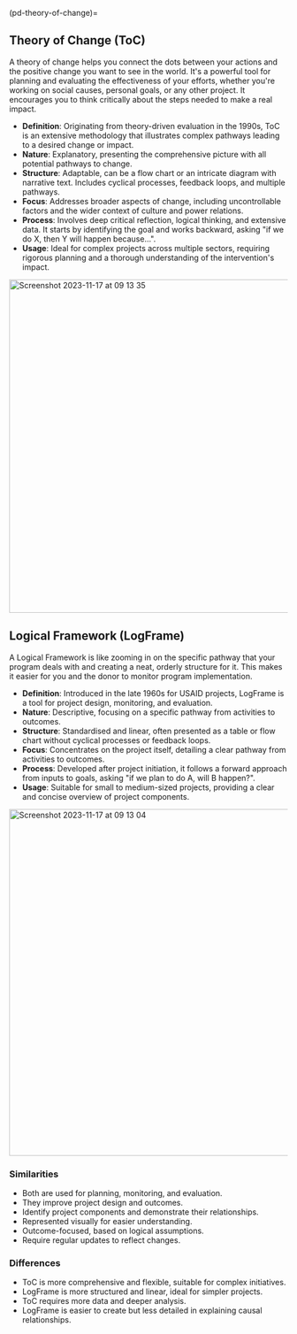 
(pd-theory-of-change)=

## Theory of Change (ToC)

A theory of change helps you connect the dots between your actions and the positive change you want to see in the world. It's a powerful tool for planning and evaluating the effectiveness of your efforts, whether you're working on social causes, personal goals, or any other project. It encourages you to think critically about the steps needed to make a real impact.

- **Definition**: Originating from theory-driven evaluation in the 1990s, ToC is an extensive methodology that illustrates complex pathways leading to a desired change or impact.
- **Nature**: Explanatory, presenting the comprehensive picture with all potential pathways to change.
- **Structure**: Adaptable, can be a flow chart or an intricate diagram with narrative text. Includes cyclical processes, feedback loops, and multiple pathways.
- **Focus**: Addresses broader aspects of change, including uncontrollable factors and the wider context of culture and power relations.
- **Process**: Involves deep critical reflection, logical thinking, and extensive data. It starts by identifying the goal and works backward, asking "if we do X, then Y will happen because…".
- **Usage**: Ideal for complex projects across multiple sectors, requiring rigorous planning and a thorough understanding of the intervention's impact.

<img width="603" alt="Screenshot 2023-11-17 at 09 13 35" src="https://github.com/the-turing-way/the-turing-way/assets/53487593/380d3c0d-4c1a-4965-bba0-c4a16487437e">


## Logical Framework (LogFrame)

A Logical Framework is like zooming in on the specific pathway that your program deals with and creating a neat, orderly structure for it. This makes it easier for you and the donor to monitor program implementation.

- **Definition**: Introduced in the late 1960s for USAID projects, LogFrame is a tool for project design, monitoring, and evaluation.
- **Nature**: Descriptive, focusing on a specific pathway from activities to outcomes.
- **Structure**: Standardised and linear, often presented as a table or flow chart without cyclical processes or feedback loops.
- **Focus**: Concentrates on the project itself, detailing a clear pathway from activities to outcomes.
- **Process**: Developed after project initiation, it follows a forward approach from inputs to goals, asking "if we plan to do A, will B happen?".
- **Usage**: Suitable for small to medium-sized projects, providing a clear and concise overview of project components.

<img width="627" alt="Screenshot 2023-11-17 at 09 13 04" src="https://github.com/the-turing-way/the-turing-way/assets/53487593/96ad2ba6-c937-415a-bfd2-1bcce64c777d">


### Similarities
- Both are used for planning, monitoring, and evaluation.
- They improve project design and outcomes.
- Identify project components and demonstrate their relationships.
- Represented visually for easier understanding.
- Outcome-focused, based on logical assumptions.
- Require regular updates to reflect changes.

### Differences
- ToC is more comprehensive and flexible, suitable for complex initiatives.
- LogFrame is more structured and linear, ideal for simpler projects.
- ToC requires more data and deeper analysis.
- LogFrame is easier to create but less detailed in explaining causal relationships.

